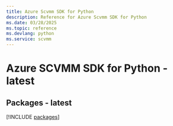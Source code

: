 ```yaml
---
title: Azure Scvmm SDK for Python
description: Reference for Azure Scvmm SDK for Python
ms.date: 03/28/2025
ms.topic: reference
ms.devlang: python
ms.service: scvmm
---
```

# Azure SCVMM SDK for Python - latest
## Packages - latest
[!INCLUDE [packages](scvmm-index.md)]